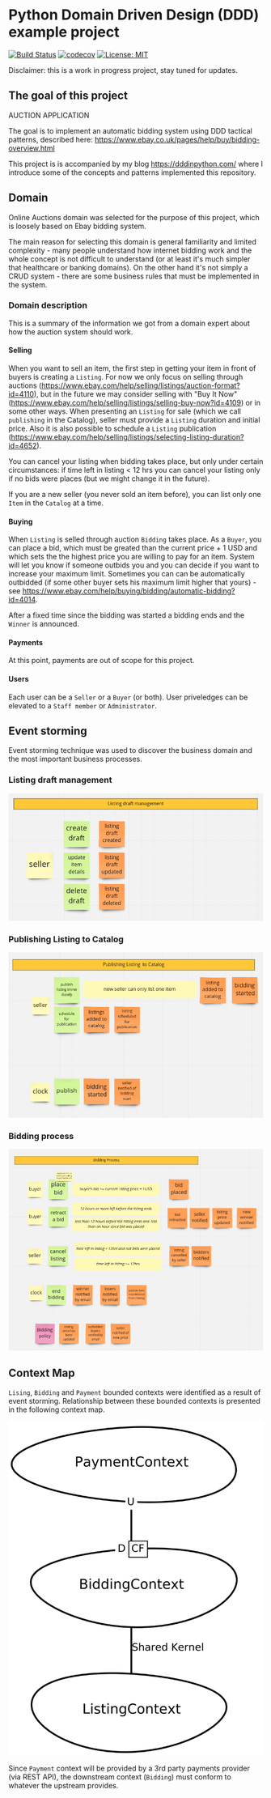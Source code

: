 # Python Domain Driven Design (DDD) example project

[![Build Status](https://travis-ci.org/Ermlab/python-ddd.svg?branch=master)](https://travis-ci.org/Ermlab/python-ddd)
[![codecov](https://codecov.io/gh/Ermlab/python-ddd/branch/master/graph/badge.svg)](https://codecov.io/gh/Ermlab/python-ddd)
[![License: MIT](https://img.shields.io/badge/License-MIT-yellow.svg)](https://opensource.org/licenses/MIT)

Disclaimer: this is a work in progress project, stay tuned for updates.



## The goal of this project

AUCTION APPLICATION

The goal is to implement an automatic bidding system using DDD tactical patterns, 
described here: https://www.ebay.co.uk/pages/help/buy/bidding-overview.html

This project is is accompanied by my blog https://dddinpython.com/ where I introduce some of the concepts and patterns implemented this repository.

## Domain

Online Auctions domain was selected for the purpose of this project, which is loosely based on Ebay bidding system.

The main reason for selecting this domain is general familiarity and limited complexity - many people understand how internet bidding work and the whole concept is not difficult to understand (or at least it's much simpler that healthcare or banking domains). On the other hand it's not simply a CRUD system - there are some business rules that must be implemented in the system.

### Domain description

This is a summary of the information we got from a domain expert about how the auction system should work.

#### Selling

When you want to sell an item, the first step in getting your item in front of buyers is creating a `Listing`. For now we only focus on selling through auctions (https://www.ebay.com/help/selling/listings/auction-format?id=4110), but in the future we may consider selling with "Buy It Now" (https://www.ebay.com/help/selling/listings/selling-buy-now?id=4109) or in some other ways. When presenting an `Listing` for sale (which we call `publishing` in the Catalog), seller must provide a `Listing` duration and initial price. Also it is also possible to schedule a `Listing` publication (https://www.ebay.com/help/selling/listings/selecting-listing-duration?id=4652).

You can cancel your listing when bidding takes place, but only under certain circumstances: if time left in listing < 12 hrs you can cancel your listing only if no bids were places (but we might change it in the future).

If you are a new seller (you never sold an item before), you can list only one `Item` in the `Catalog` at a time.

#### Buying

When `Listing` is selled through auction `Bidding` takes place. As a `Buyer`, you can place a bid, which must be greated than the current price + 1 USD and which sets the the highest price you are willing to pay for an item. System will let you know if someone outbids you and you can decide if you want to increase your maximum limit. Sometimes you can can be automatically outbidded (if some other buyer sets his maximum limit higher that yours) - see https://www.ebay.com/help/buying/bidding/automatic-bidding?id=4014.

After a fixed time since the bidding was started a bidding ends and the `Winner` is announced. 

#### Payments

At this point, payments are out of scope for this project.

#### Users

Each user can be a `Seller` or a `Buyer` (or both). User priveledges can be elevated to a `Staff member` or `Administrator`.


## Event storming

Event storming technique was used to discover the business domain and the most important business processes.

### Listing draft management

![](docs/images/draft_management.png)

### Publishing Listing  to Catalog

![](docs/images/publishing_to_catalog.png)

### Bidding process

![](docs/images/bidding_process.png)


## Context Map

`Lising`, `Bidding` and `Payment` bounded contexts were identified as a result of event storming. Relationship between these bounded contexts is presented in the following context map.

![](docs/images/auctions_ContextMap.png)

Since `Payment` context will be provided by a 3rd party payments provider (via REST API), the downstream context (`Bidding`) must conform to whatever the upstream provides.
